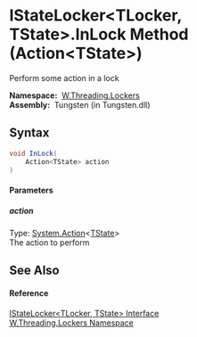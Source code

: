 IStateLocker&lt;TLocker, TState>.InLock Method (Action&lt;TState>)
==================================================================
   Perform some action in a lock

  **Namespace:**  [W.Threading.Lockers][1]  
  **Assembly:**  Tungsten (in Tungsten.dll)

Syntax
------

```csharp
void InLock(
	Action<TState> action
)
```

#### Parameters

##### *action*
Type: [System.Action][2]&lt;[TState][3]>  
The action to perform


See Also
--------

#### Reference
[IStateLocker&lt;TLocker, TState> Interface][3]  
[W.Threading.Lockers Namespace][1]  

[1]: ../README.md
[2]: http://msdn.microsoft.com/en-us/library/018hxwa8
[3]: README.md